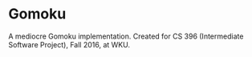 # Gomoku
A mediocre Gomoku implementation. Created for CS 396 (Intermediate Software Project), Fall 2016, at WKU.   
